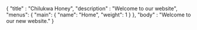 {
    "title" : "Chilukwa Honey",
    "description" : "Welcome to our website",
    "menus": {
        "main": {
            "name": "Home",
            "weight": 1
        }
    },
    "body" : "Welcome to our new website."
}
